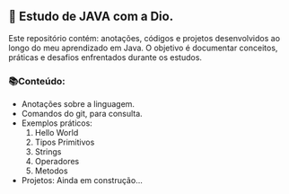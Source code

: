 ## 📌 Estudo de JAVA com a Dio.
Este repositório contém: anotações, códigos e projetos desenvolvidos ao longo do meu aprendizado em Java.
O objetivo é documentar conceitos, práticas e desafios enfrentados durante os estudos.

### 📚Conteúdo:
- Anotações sobre a linguagem.
- Comandos do git, para consulta.
- Exemplos práticos:
    1. Hello World
    2. Tipos Primitivos
    3. Strings
    4. Operadores
    5. Metodos
- Projetos:
    Ainda em construção...